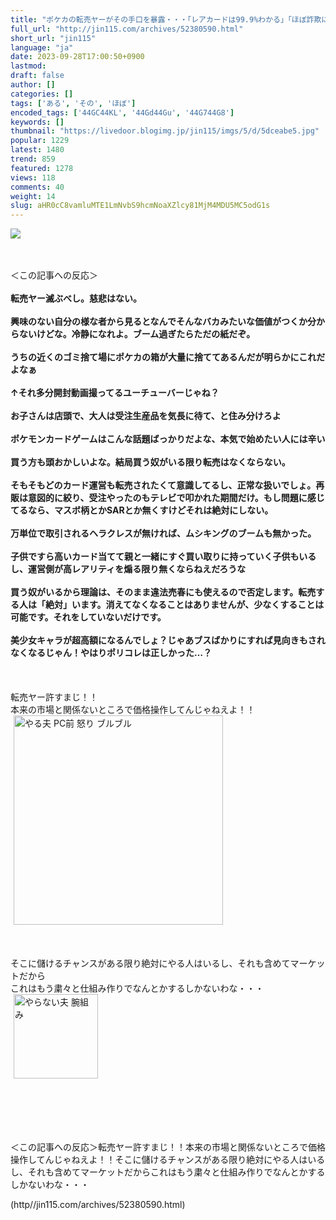 ```yaml
---
title: "ポケカの転売ヤーがその手口を暴露・・・「レアカードは99.9%わかる」「ほぼ詐欺に近い手法もある」 "
full_url: "http://jin115.com/archives/52380590.html"
short_url: "jin115"
language: "ja"
date: 2023-09-28T17:00:50+0900
lastmod: 
draft: false
author: []
categories: []
tags: ['ある', 'その', 'ほぼ']
encoded_tags: ['44GC44KL', '44Gd44Gu', '44G744G8']
keywords: []
thumbnail: "https://livedoor.blogimg.jp/jin115/imgs/5/d/5dceabe5.jpg"
popular: 1229
latest: 1480
trend: 859
featured: 1278
views: 118
comments: 40
weight: 14
slug: aHR0cC8vamluMTE1LmNvbS9hcmNoaXZlcy81MjM4MDU5MC5odG1s
---
```


![](https://livedoor.blogimg.jp/jin115/imgs/5/d/5dceabe5.jpg)

<div><a name='more'></a> <br> <br> ＜この記事への反応＞<br> <br> <b>転売ヤー滅ぶべし。慈悲はない。</b><br> <br> <b>興味のない自分の様な者から見るとなんでそんなバカみたいな価値がつくか分からないけどな。冷静になれよ。ブーム過ぎたらただの紙だぞ。</b><br> <br> <b>うちの近くのゴミ捨て場にポケカの箱が大量に捨ててあるんだが明らかにこれだよなぁ</b><br> <br> <b>↑それ多分開封動画撮ってるユーチューバーじゃね？</b><br> <br> <b>お子さんは店頭で、大人は受注生産品を気長に待て、と住み分けろよ</b><br> <br> <b>ポケモンカードゲームはこんな話題ばっかりだよな、本気で始めたい人には辛い</b><br> <br> <b>買う方も頭おかしいよな。結局買う奴がいる限り転売はなくならない。</b><br> <br> <b>そもそもどのカード運営も転売されたくて意識してるし、正常な扱いでしょ。再販は意図的に絞り、受注やったのもテレビで叩かれた期間だけ。もし問題に感じてるなら、マスボ柄とかSARとか無くすけどそれは絶対にしない。</b><br> <br> <b>万単位で取引されるヘラクレスが無ければ、ムシキングのブームも無かった。</b><br> <br> <b>子供ですら高いカード当てて親と一緒にすぐ買い取りに持っていく子供もいるし、運営側が高レアリティを煽る限り無くならねえだろうな</b><br> <br> <b>買う奴がいるから理論は、そのまま違法売春にも使えるので否定します。転売する人は「絶対」います。消えてなくなることはありませんが、少なくすることは可能です。それをしていないだけです。</b><br> <br> <b>美少女キャラが超高額になるんでしょ？じゃあブスばかりにすれば見向きもされなくなるじゃん！やはりポリコレは正しかった…？</b><br> <br> <br> <br> 転売ヤー許すまじ！！<br> 本来の市場と関係ないところで価格操作してんじゃねえよ！！<br> <img src='https//livedoor.blogimg.jp/jin115/imgs/0/3/0392803a.gif' alt='やる夫 PC前 怒り ブルブル' width='335' border='0' hspace='5' class='pict'><br> <br> <br> <br> そこに儲けるチャンスがある限り絶対にやる人はいるし、それも含めてマーケットだから<br> これはもう粛々と仕組み作りでなんとかするしかないわな・・・<br> <img src='https//livedoor.blogimg.jp/jin115/imgs/0/4/04ee80e6.gif' alt='やらない夫 腕組み' width='135' border='0' hspace='5' class='pict'><br> <br> <br> <br> <br> <br> <p>＜この記事への反応＞転売ヤー許すまじ！！本来の市場と関係ないところで価格操作してんじゃねえよ！！そこに儲けるチャンスがある限り絶対にやる人はいるし、それも含めてマーケットだからこれはもう粛々と仕組み作りでなんとかするしかないわな・・・</p></div>

(http//jin115.com/archives/52380590.html)
